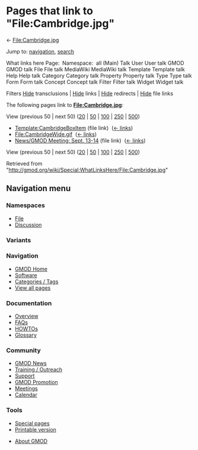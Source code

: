 <div id="mw-page-base" class="noprint">

</div>

<div id="mw-head-base" class="noprint">

</div>

<div id="content" class="mw-body" role="main">

<span id="top"></span>

<div id="mw-js-message" style="display:none;">

</div>



# <span dir="auto">Pages that link to "File:Cambridge.jpg"</span>

<div id="bodyContent">

<div id="contentSub">

← [File:Cambridge.jpg](/wiki/File:Cambridge.jpg "File:Cambridge.jpg")

</div>

<div id="jump-to-nav" class="mw-jump">

Jump to: [navigation](#mw-navigation), [search](#p-search)

</div>

<div id="mw-content-text">

What links here Page:  Namespace:  all (Main) Talk User User talk GMOD
GMOD talk File File talk MediaWiki MediaWiki talk Template Template talk
Help Help talk Category Category talk Property Property talk Type Type
talk Form Form talk Concept Concept talk Filter Filter talk Widget
Widget talk

Filters
[Hide](/mediawiki/index.php?title=Special:WhatLinksHere/File:Cambridge.jpg&hidetrans=1 "Special:WhatLinksHere/File:Cambridge.jpg")
transclusions \|
[Hide](/mediawiki/index.php?title=Special:WhatLinksHere/File:Cambridge.jpg&hidelinks=1 "Special:WhatLinksHere/File:Cambridge.jpg")
links \|
[Hide](/mediawiki/index.php?title=Special:WhatLinksHere/File:Cambridge.jpg&hideredirs=1 "Special:WhatLinksHere/File:Cambridge.jpg")
redirects \|
[Hide](/mediawiki/index.php?title=Special:WhatLinksHere/File:Cambridge.jpg&hideimages=1 "Special:WhatLinksHere/File:Cambridge.jpg")
file links

The following pages link to
**[File:Cambridge.jpg](/wiki/File:Cambridge.jpg "File:Cambridge.jpg")**:

View (previous 50 \| next 50)
([20](/mediawiki/index.php?title=Special:WhatLinksHere/File:Cambridge.jpg&limit=20 "Special:WhatLinksHere/File:Cambridge.jpg")
\|
[50](/mediawiki/index.php?title=Special:WhatLinksHere/File:Cambridge.jpg&limit=50 "Special:WhatLinksHere/File:Cambridge.jpg")
\|
[100](/mediawiki/index.php?title=Special:WhatLinksHere/File:Cambridge.jpg&limit=100 "Special:WhatLinksHere/File:Cambridge.jpg")
\|
[250](/mediawiki/index.php?title=Special:WhatLinksHere/File:Cambridge.jpg&limit=250 "Special:WhatLinksHere/File:Cambridge.jpg")
\|
[500](/mediawiki/index.php?title=Special:WhatLinksHere/File:Cambridge.jpg&limit=500 "Special:WhatLinksHere/File:Cambridge.jpg"))

- [Template:CambridgeBoxItem](/wiki/Template:CambridgeBoxItem "Template:CambridgeBoxItem")
  (file link) ‎ <span class="mw-whatlinkshere-tools">([←
  links](/mediawiki/index.php?title=Special:WhatLinksHere&target=Template%3ACambridgeBoxItem "Special:WhatLinksHere"))</span>
- [File:CambridgeWide.gif](/wiki/File:CambridgeWide.gif "File:CambridgeWide.gif")
  ‎ <span class="mw-whatlinkshere-tools">([←
  links](/mediawiki/index.php?title=Special:WhatLinksHere&target=File%3ACambridgeWide.gif "Special:WhatLinksHere"))</span>
- [News/GMOD Meeting: Sept.
  13-14](/wiki/News/GMOD_Meeting:_Sept._13-14 "News/GMOD Meeting: Sept. 13-14")
  (file link) ‎ <span class="mw-whatlinkshere-tools">([←
  links](/mediawiki/index.php?title=Special:WhatLinksHere&target=News%2FGMOD+Meeting%3A+Sept.+13-14 "Special:WhatLinksHere"))</span>

View (previous 50 \| next 50)
([20](/mediawiki/index.php?title=Special:WhatLinksHere/File:Cambridge.jpg&limit=20 "Special:WhatLinksHere/File:Cambridge.jpg")
\|
[50](/mediawiki/index.php?title=Special:WhatLinksHere/File:Cambridge.jpg&limit=50 "Special:WhatLinksHere/File:Cambridge.jpg")
\|
[100](/mediawiki/index.php?title=Special:WhatLinksHere/File:Cambridge.jpg&limit=100 "Special:WhatLinksHere/File:Cambridge.jpg")
\|
[250](/mediawiki/index.php?title=Special:WhatLinksHere/File:Cambridge.jpg&limit=250 "Special:WhatLinksHere/File:Cambridge.jpg")
\|
[500](/mediawiki/index.php?title=Special:WhatLinksHere/File:Cambridge.jpg&limit=500 "Special:WhatLinksHere/File:Cambridge.jpg"))

</div>

<div class="printfooter">

Retrieved from
"<http://gmod.org/wiki/Special:WhatLinksHere/File:Cambridge.jpg>"

</div>

<div id="catlinks" class="catlinks catlinks-allhidden">

</div>

<div class="visualClear">

</div>

</div>

</div>

<div id="mw-navigation">

## Navigation menu

<div id="mw-head">



<div id="left-navigation">

<div id="p-namespaces" class="vectorTabs" role="navigation"
aria-labelledby="p-namespaces-label">

### Namespaces

- <span id="ca-nstab-image"><a href="/wiki/File:Cambridge.jpg" accesskey="c"
  title="View the file page [c]">File</a></span>
- <span id="ca-talk"><a
  href="/mediawiki/index.php?title=File_talk:Cambridge.jpg&amp;action=edit&amp;redlink=1"
  accesskey="t"
  title="Discussion about the content page [t]">Discussion</a></span>

</div>

<div id="p-variants" class="vectorMenu emptyPortlet" role="navigation"
aria-labelledby="p-variants-label">

### 

### Variants[](#)

<div class="menu">

</div>

</div>

</div>





</div>

</div>

</div>

<div id="mw-panel">

<div id="p-logo" role="banner">

<a href="/wiki/Main_Page"
style="background-image: url(http://gmod.org/images/GMOD-cogs.png);"
title="Visit the main page"></a>

</div>

<div id="p-Navigation" class="portal" role="navigation"
aria-labelledby="p-Navigation-label">

### Navigation

<div class="body">

- <span id="n-GMOD-Home">[GMOD Home](/wiki/Main_Page)</span>
- <span id="n-Software">[Software](/wiki/GMOD_Components)</span>
- <span id="n-Categories-.2F-Tags">[Categories /
  Tags](/wiki/Categories)</span>
- <span id="n-View-all-pages">[View all
  pages](/wiki/Special:AllPages)</span>

</div>

</div>

<div id="p-Documentation" class="portal" role="navigation"
aria-labelledby="p-Documentation-label">

### Documentation

<div class="body">

- <span id="n-Overview">[Overview](/wiki/Overview)</span>
- <span id="n-FAQs">[FAQs](/wiki/Category:FAQ)</span>
- <span id="n-HOWTOs">[HOWTOs](/wiki/Category:HOWTO)</span>
- <span id="n-Glossary">[Glossary](/wiki/Glossary)</span>

</div>

</div>

<div id="p-Community" class="portal" role="navigation"
aria-labelledby="p-Community-label">

### Community

<div class="body">

- <span id="n-GMOD-News">[GMOD News](/wiki/GMOD_News)</span>
- <span id="n-Training-.2F-Outreach">[Training /
  Outreach](/wiki/Training_and_Outreach)</span>
- <span id="n-Support">[Support](/wiki/Support)</span>
- <span id="n-GMOD-Promotion">[GMOD
  Promotion](/wiki/GMOD_Promotion)</span>
- <span id="n-Meetings">[Meetings](/wiki/Meetings)</span>
- <span id="n-Calendar">[Calendar](/wiki/Calendar)</span>

</div>

</div>

<div id="p-tb" class="portal" role="navigation"
aria-labelledby="p-tb-label">

### Tools

<div class="body">

- <span id="t-specialpages"><a href="/wiki/Special:SpecialPages" accesskey="q"
  title="A list of all special pages [q]">Special pages</a></span>
- <span id="t-print"><a
  href="/mediawiki/index.php?title=Special:WhatLinksHere/File:Cambridge.jpg&amp;printable=yes"
  rel="alternate" accesskey="p"
  title="Printable version of this page [p]">Printable version</a></span>

</div>

</div>

</div>

</div>

<div id="footer" role="contentinfo">

- <span id="footer-places-about">[About
  GMOD](/wiki/GMOD:About "GMOD:About")</span>

<!-- -->






</div>
